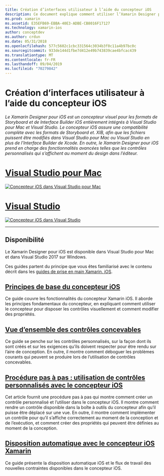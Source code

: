 ```yaml
---
title: Création d’interfaces utilisateur à l’aide du concepteur iOS
description: Ce document explique comment utiliser l’Xamarin Designer pour iOS pour créer l’interface utilisateur d’une application avec des storyboards et des fichiers. XIB. Il contient des liens vers des documents qui traitent de la disponibilité de l’outil, de ses fonctionnalités de base, de ses contrôles concevables et fournissent des procédures pas à pas de son utilisation.
ms.prod: xamarin
ms.assetid: E35EFB69-EBBA-40E3-ADBE-CB8016F17127
ms.technology: xamarin-ios
author: conceptdev
ms.author: crdun
ms.date: 05/31/2018
ms.openlocfilehash: 577c5602c1cbc331564c3034b3f0c11a4b97bc0c
ms.sourcegitcommit: 933de144d1fbe7d412e49b743839cae4bfcac439
ms.translationtype: MT
ms.contentlocale: fr-FR
ms.lasthandoff: 09/04/2019
ms.locfileid: "70279842"
---
```

# <a name="building-user-interfaces-with-the-ios-designer"></a>Création d’interfaces utilisateur à l’aide du concepteur iOS

_Le Xamarin Designer pour iOS est un concepteur visuel pour les formats de Storyboard et de Interface Builder iOS entièrement intégrés à Visual Studio pour Mac et Visual Studio. Le concepteur iOS assure une compatibilité complète avec les formats de Storyboard et. XIB, afin que les fichiers puissent être modifiés dans Visual Studio pour Mac ou Visual Studio en plus de l’Interface Builder de Xcode. En outre, le Xamarin Designer pour iOS prend en charge des fonctionnalités avancées telles que les contrôles personnalisés qui s’affichent au moment du design dans l’éditeur._

# <a name="visual-studio-for-mactabmacos"></a>[Visual Studio pour Mac](#tab/macos)

[![Concepteur iOS dans Visual Studio pour Mac](images/designer-vsmac-sml.png "Le concepteur iOS")](images/designer-vsmac.png#lightbox)

# <a name="visual-studiotabwindows"></a>[Visual Studio](#tab/windows)

[![Concepteur iOS dans Visual Studio](images/designer-vs.png "Le concepteur iOS")](images/designer-vs.png#lightbox)

-----

## <a name="availability"></a>Disponibilité

Le Xamarin Designer pour iOS est disponible dans Visual Studio pour Mac et dans Visual Studio 2017 sur Windows.

Ces guides partent du principe que vous êtes familiarisé avec le contenu décrit dans les [guides de prise en main Xamarin. iOS](~/ios/get-started/index.md).

## <a name="ios-designer-basicsintroductionmd"></a>[Principes de base du concepteur iOS](introduction.md)

Ce guide couvre les fonctionnalités du concepteur Xamarin iOS. Il aborde les principes fondamentaux du concepteur, en expliquant comment utiliser le concepteur pour disposer les contrôles visuellement et comment modifier des propriétés.

## <a name="designable-controls-overviewios-designable-controls-overviewmd"></a>[Vue d’ensemble des contrôles concevables](ios-designable-controls-overview.md)

Ce guide se penche sur les contrôles personnalisés, sur la façon dont ils sont créés et sur les exigences qu’ils doivent respecter pour être rendu sur l’aire de conception. En outre, il montre comment déboguer les problèmes courants qui peuvent se produire lors de l’utilisation de contrôles concevables.

## <a name="walkthrough---using-custom-controls-with-ios-designerios-designable-controls-walkthroughmd"></a>[Procédure pas à pas : utilisation de contrôles personnalisés avec le concepteur iOS](ios-designable-controls-walkthrough.md)

Cet article fournit une procédure pas à pas qui montre comment créer un contrôle personnalisé et l’utiliser dans le concepteur iOS. Il montre comment rendre un contrôle disponible dans la boîte à outils du concepteur afin qu’il puisse être déplacé sur une vue. En outre, il montre comment implémenter un contrôle pour qu’il s’affiche correctement au moment de la conception et de l’exécution, et comment créer des propriétés qui peuvent être définies au moment de la conception.

## <a name="auto-layout-with-the-xamarin-ios-designerdesigner-auto-layoutmd"></a>[Disposition automatique avec le concepteur iOS Xamarin](designer-auto-layout.md)

Ce guide présente la disposition automatique iOS et le flux de travail des nouvelles contraintes disponibles dans le concepteur iOS.
